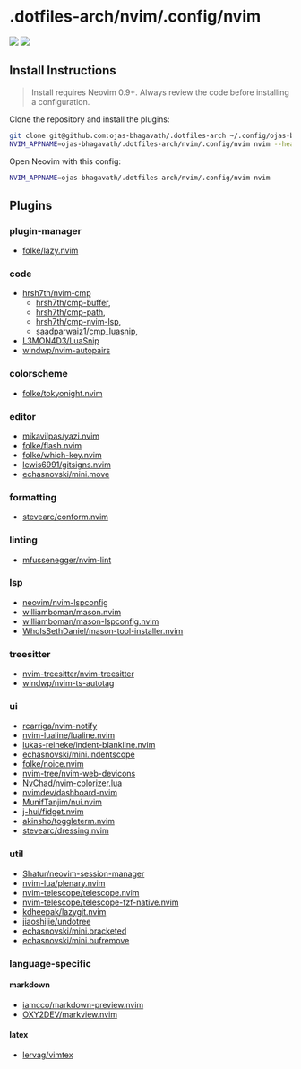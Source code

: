 # .dotfiles-arch/nvim/.config/nvim

<a href="https://dotfyle.com/ojas-bhagavath/dotfiles-arch-nvim-config-nvim"><img src="https://dotfyle.com/ojas-bhagavath/dotfiles-arch-nvim-config-nvim/badges/leaderkey?style=flat" /></a>
<a href="https://dotfyle.com/ojas-bhagavath/dotfiles-arch-nvim-config-nvim"><img src="https://dotfyle.com/ojas-bhagavath/dotfiles-arch-nvim-config-nvim/badges/plugin-manager?style=flat" /></a>

## Install Instructions

> Install requires Neovim 0.9+. Always review the code before installing a configuration.

Clone the repository and install the plugins:

```sh
git clone git@github.com:ojas-bhagavath/.dotfiles-arch ~/.config/ojas-bhagavath/.dotfiles-arch
NVIM_APPNAME=ojas-bhagavath/.dotfiles-arch/nvim/.config/nvim nvim --headless +"Lazy! sync" +qa
```

Open Neovim with this config:

```sh
NVIM_APPNAME=ojas-bhagavath/.dotfiles-arch/nvim/.config/nvim nvim
```

## Plugins

### plugin-manager

- [folke/lazy.nvim](https://github.com/folke/lazy.nvim)

### code

- [hrsh7th/nvim-cmp](https://github.com/hrsh7th/nvim-cmp)
  - [hrsh7th/cmp-buffer](https://github.com/hrsh7th/cmp-buffer),
  - [hrsh7th/cmp-path](https://github.com/hrsh7th/cmp-path),
  - [hrsh7th/cmp-nvim-lsp](https://github.com/hrsh7th/cmp-nvim-lsp),
  - [saadparwaiz1/cmp_luasnip](https://github.com/saadparwaiz1/cmp_luasnip),
- [L3MON4D3/LuaSnip](https://github.com/L3MON4D3/LuaSnip)
- [windwp/nvim-autopairs](https://github.com/windwp/nvim-autopairs)

### colorscheme

- [folke/tokyonight.nvim](https://github.com/folke/tokyonight.nvim)

### editor

- [mikavilpas/yazi.nvim](https://github.com/mikavilpas/yazi.nvim)
- [folke/flash.nvim](https://github.com/folke/flash.nvim)
- [folke/which-key.nvim](https://github.com/folke/which-key.nvim)
- [lewis6991/gitsigns.nvim](https://github.com/lewis6991/gitsigns.nvim)
- [echasnovski/mini.move](https://github.com/echasnovski/mini.move)

### formatting

- [stevearc/conform.nvim](https://github.com/stevearc/conform.nvim)

### linting

- [mfussenegger/nvim-lint](https://github.com/mfussenegger/nvim-lint)

### lsp

- [neovim/nvim-lspconfig](https://github.com/neovim/nvim-lspconfig)
- [williamboman/mason.nvim](https://github.com/williamboman/mason.nvim)
- [williamboman/mason-lspconfig.nvim](https://github.com/williamboman/mason-lspconfig.nvim)
- [WhoIsSethDaniel/mason-tool-installer.nvim](https://github.com/WhoIsSethDaniel/mason-tool-installer.nvim)

### treesitter

- [nvim-treesitter/nvim-treesitter](https://github.com/nvim-treesitter/nvim-treesitter)
- [windwp/nvim-ts-autotag](https://github.com/windwp/nvim-ts-autotag)

### ui

- [rcarriga/nvim-notify](https://github.com/rcarriga/nvim-notify)
- [nvim-lualine/lualine.nvim](https://github.com/nvim-lualine/lualine.nvim)
- [lukas-reineke/indent-blankline.nvim](https://github.com/lukas-reineke/indent-blankline.nvim)
- [echasnovski/mini.indentscope](https://github.com/echasnovski/mini.indentscope)
- [folke/noice.nvim](https://github.com/folke/noice.nvim)
- [nvim-tree/nvim-web-devicons](https://github.com/nvim-tree/nvim-web-devicons)
- [NvChad/nvim-colorizer.lua](https://github.com/NvChad/nvim-colorizer.lua)
- [nvimdev/dashboard-nvim](https://github.com/nvimdev/dashboard-nvim)
- [MunifTanjim/nui.nvim](https://github.com/MunifTanjim/nui.nvim)
- [j-hui/fidget.nvim](https://github.com/j-hui/fidget.nvim)
- [akinsho/toggleterm.nvim](https://github.com/akinsho/toggleterm.nvim)
- [stevearc/dressing.nvim](https://github.com/stevearc/dressing.nvim)

### util

- [Shatur/neovim-session-manager](https://github.com/Shatur/neovim-session-manager)
- [nvim-lua/plenary.nvim](https://github.com/nvim-lua/plenary.nvim)
- [nvim-telescope/telescope.nvim](https://github.com/nvim-telescope/telescope.nvim)
- [nvim-telescope/telescope-fzf-native.nvim](https://github.com/nvim-telescope/telescope-fzf-native.nvim)
- [kdheepak/lazygit.nvim](https://github.com/kdheepak/lazygit.nvim)
- [jiaoshijie/undotree](https://github.com/jiaoshijie/undotree)
- [echasnovski/mini.bracketed](https://github.com/echasnovski/mini.bracketed)
- [echasnovski/mini.bufremove](https://github.com/echasnovski/mini.bufremove)

### language-specific

#### markdown

- [iamcco/markdown-preview.nvim](https://github.com/iamcco/markdown-preview.nvim)
- [OXY2DEV/markview.nvim](https://github.com/OXY2DEV/markview.nvim)

#### latex

- [lervag/vimtex](https://github.com/lervag/vimtex)
